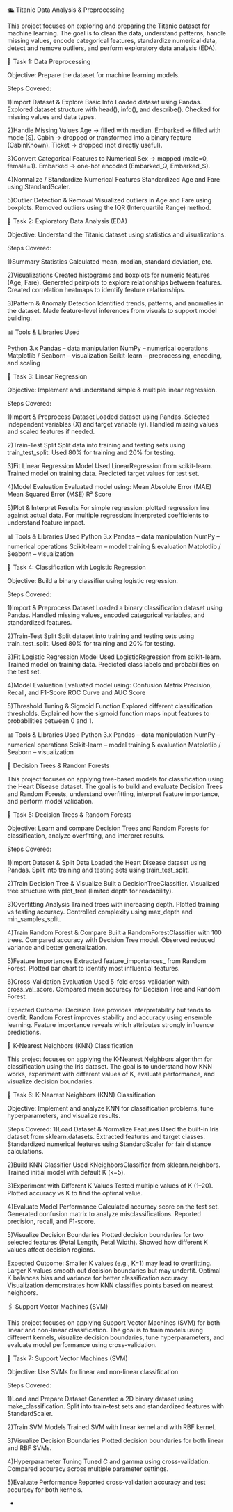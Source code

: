 🛳️ Titanic Data Analysis & Preprocessing

This project focuses on exploring and preparing the Titanic dataset for machine learning. The goal is to clean the data, understand patterns, handle missing values, encode categorical features, standardize numerical data, detect and remove outliers, and perform exploratory data analysis (EDA).

📌 Task 1: Data Preprocessing

Objective: Prepare the dataset for machine learning models.

Steps Covered:

1)Import Dataset & Explore Basic Info
Loaded dataset using Pandas.
Explored dataset structure with head(), info(), and describe().
Checked for missing values and data types.

2)Handle Missing Values
Age → filled with median.
Embarked → filled with mode (S).
Cabin → dropped or transformed into a binary feature (CabinKnown).
Ticket → dropped (not directly useful).

3)Convert Categorical Features to Numerical
Sex → mapped (male=0, female=1).
Embarked → one-hot encoded (Embarked_Q, Embarked_S).

4)Normalize / Standardize Numerical Features
Standardized Age and Fare using StandardScaler.

5)Outlier Detection & Removal
Visualized outliers in Age and Fare using boxplots.
Removed outliers using the IQR (Interquartile Range) method.

📌 Task 2: Exploratory Data Analysis (EDA)

Objective: Understand the Titanic dataset using statistics and visualizations.

Steps Covered:

1)Summary Statistics
Calculated mean, median, standard deviation, etc.

2)Visualizations
Created histograms and boxplots for numeric features (Age, Fare).
Generated pairplots to explore relationships between features.
Created correlation heatmaps to identify feature relationships.

3)Pattern & Anomaly Detection
Identified trends, patterns, and anomalies in the dataset.
Made feature-level inferences from visuals to support model building.

📊 Tools & Libraries Used

Python 3.x
Pandas – data manipulation
NumPy – numerical operations
Matplotlib / Seaborn – visualization
Scikit-learn – preprocessing, encoding, and scaling

📌 Task 3: Linear Regression

Objective: Implement and understand simple & multiple linear regression.

Steps Covered:

1)Import & Preprocess Dataset
Loaded dataset using Pandas.
Selected independent variables (X) and target variable (y).
Handled missing values and scaled features if needed.

2)Train-Test Split
Split data into training and testing sets using train_test_split.
Used 80% for training and 20% for testing.

3)Fit Linear Regression Model
Used LinearRegression from scikit-learn.
Trained model on training data.
Predicted target values for test set.

4)Model Evaluation
Evaluated model using:
Mean Absolute Error (MAE)
Mean Squared Error (MSE)
R² Score

5)Plot & Interpret Results
For simple regression: plotted regression line against actual data.
For multiple regression: interpreted coefficients to understand feature impact.

📊 Tools & Libraries Used
Python 3.x
Pandas – data manipulation
NumPy – numerical operations
Scikit-learn – model training & evaluation
Matplotlib / Seaborn – visualization

📌 Task 4: Classification with Logistic Regression

Objective: Build a binary classifier using logistic regression.

Steps Covered:

1)Import & Preprocess Dataset
Loaded a binary classification dataset using Pandas.
Handled missing values, encoded categorical variables, and standardized features.

2)Train-Test Split
Split dataset into training and testing sets using train_test_split.
Used 80% for training and 20% for testing.

3)Fit Logistic Regression Model
Used LogisticRegression from scikit-learn.
Trained model on training data.
Predicted class labels and probabilities on the test set.

4)Model Evaluation
Evaluated model using:
Confusion Matrix
Precision, Recall, and F1-Score
ROC Curve and AUC Score

5)Threshold Tuning & Sigmoid Function
Explored different classification thresholds.
Explained how the sigmoid function maps input features to probabilities between 0 and 1.

📊 Tools & Libraries Used
Python 3.x
Pandas – data manipulation
NumPy – numerical operations
Scikit-learn – model training & evaluation
Matplotlib / Seaborn – visualization

🌳 Decision Trees & Random Forests

This project focuses on applying tree-based models for classification using the Heart Disease dataset. The goal is to build and evaluate Decision Trees and Random Forests, understand overfitting, interpret feature importance, and perform model validation.

📌 Task 5: Decision Trees & Random Forests

Objective: Learn and compare Decision Trees and Random Forests for classification, analyze overfitting, and interpret results.

Steps Covered:

1)Import Dataset & Split Data
Loaded the Heart Disease dataset using Pandas.
Split into training and testing sets using train_test_split.

2)Train Decision Tree & Visualize
Built a DecisionTreeClassifier.
Visualized tree structure with plot_tree (limited depth for readability).

3)Overfitting Analysis
Trained trees with increasing depth.
Plotted training vs testing accuracy.
Controlled complexity using max_depth and min_samples_split.

4)Train Random Forest & Compare
Built a RandomForestClassifier with 100 trees.
Compared accuracy with Decision Tree model.
Observed reduced variance and better generalization.

5)Feature Importances
Extracted feature_importances_ from Random Forest.
Plotted bar chart to identify most influential features.

6)Cross-Validation Evaluation
Used 5-fold cross-validation with cross_val_score.
Compared mean accuracy for Decision Tree and Random Forest.

Expected Outcome:
Decision Tree provides interpretability but tends to overfit.
Random Forest improves stability and accuracy using ensemble learning.
Feature importance reveals which attributes strongly influence predictions.

🌸 K-Nearest Neighbors (KNN) Classification

This project focuses on applying the K-Nearest Neighbors algorithm for classification using the Iris dataset. The goal is to understand how KNN works, experiment with different values of K, evaluate performance, and visualize decision boundaries.

📌 Task 6: K-Nearest Neighbors (KNN) Classification

Objective: Implement and analyze KNN for classification problems, tune hyperparameters, and visualize results.

Steps Covered:
1)Load Dataset & Normalize Features
Used the built-in Iris dataset from sklearn.datasets.
Extracted features and target classes.
Standardized numerical features using StandardScaler for fair distance calculations.

2)Build KNN Classifier
Used KNeighborsClassifier from sklearn.neighbors.
Trained initial model with default K (k=5).

3)Experiment with Different K Values
Tested multiple values of K (1–20).
Plotted accuracy vs K to find the optimal value.

4)Evaluate Model Performance
Calculated accuracy score on the test set.
Generated confusion matrix to analyze misclassifications.
Reported precision, recall, and F1-score.

5)Visualize Decision Boundaries
Plotted decision boundaries for two selected features (Petal Length, Petal Width).
Showed how different K values affect decision regions.

Expected Outcome:
Smaller K values (e.g., K=1) may lead to overfitting.
Larger K values smooth out decision boundaries but may underfit.
Optimal K balances bias and variance for better classification accuracy.
Visualization demonstrates how KNN classifies points based on nearest neighbors.

🖇️ Support Vector Machines (SVM)

This project focuses on applying Support Vector Machines (SVM) for both linear and non-linear classification. The goal is to train models using different kernels, visualize decision boundaries, tune hyperparameters, and evaluate model performance using cross-validation.

📌 Task 7: Support Vector Machines (SVM)

Objective: Use SVMs for linear and non-linear classification.

Steps Covered:

1)Load and Prepare Dataset
Generated a 2D binary dataset using make_classification.
Split into train-test sets and standardized features with StandardScaler.

2)Train SVM Models
Trained SVM with linear kernel and with RBF kernel.

3)Visualize Decision Boundaries
Plotted decision boundaries for both linear and RBF SVMs.

4)Hyperparameter Tuning
Tuned C and gamma using cross-validation.
Compared accuracy across multiple parameter settings.

5)Evaluate Performance
Reported cross-validation accuracy and test accuracy for both kernels.

- 
